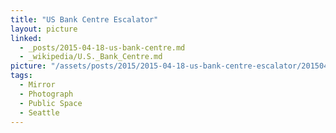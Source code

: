 ```yaml
---
title: "US Bank Centre Escalator"
layout: picture
linked:
  - _posts/2015-04-18-us-bank-centre.md
  - _wikipedia/U.S._Bank_Centre.md
picture: "/assets/posts/2015/2015-04-18-us-bank-centre-escalator/20150418_223250140_iOS.jpg"
tags:
  - Mirror
  - Photograph
  - Public Space
  - Seattle
---
```

